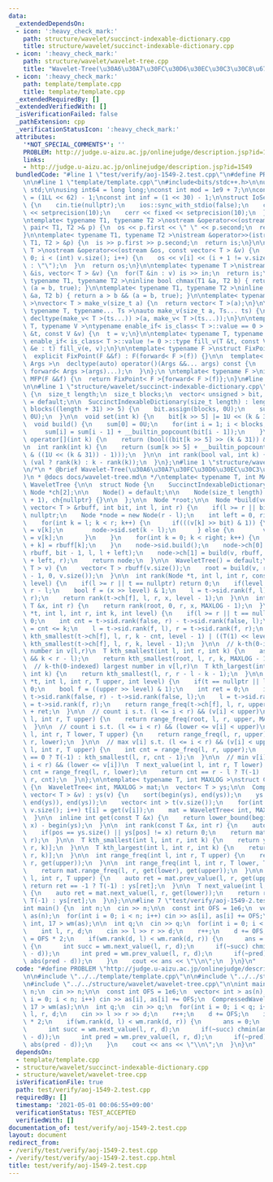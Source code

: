 ```yaml
---
data:
  _extendedDependsOn:
  - icon: ':heavy_check_mark:'
    path: structure/wavelet/succinct-indexable-dictionary.cpp
    title: structure/wavelet/succinct-indexable-dictionary.cpp
  - icon: ':heavy_check_mark:'
    path: structure/wavelet/wavelet-tree.cpp
    title: "Wavelet-Tree(\u30A6\u30A7\u30FC\u30D6\u30EC\u30C3\u30C8\u6728)"
  - icon: ':heavy_check_mark:'
    path: template/template.cpp
    title: template/template.cpp
  _extendedRequiredBy: []
  _extendedVerifiedWith: []
  _isVerificationFailed: false
  _pathExtension: cpp
  _verificationStatusIcon: ':heavy_check_mark:'
  attributes:
    '*NOT_SPECIAL_COMMENTS*': ''
    PROBLEM: http://judge.u-aizu.ac.jp/onlinejudge/description.jsp?id=1549
    links:
    - http://judge.u-aizu.ac.jp/onlinejudge/description.jsp?id=1549
  bundledCode: "#line 1 \"test/verify/aoj-1549-2.test.cpp\"\n#define PROBLEM \"http://judge.u-aizu.ac.jp/onlinejudge/description.jsp?id=1549\"\
    \n\n#line 1 \"template/template.cpp\"\n#include<bits/stdc++.h>\n\nusing namespace\
    \ std;\n\nusing int64 = long long;\nconst int mod = 1e9 + 7;\n\nconst int64 infll\
    \ = (1LL << 62) - 1;\nconst int inf = (1 << 30) - 1;\n\nstruct IoSetup {\n  IoSetup()\
    \ {\n    cin.tie(nullptr);\n    ios::sync_with_stdio(false);\n    cout << fixed\
    \ << setprecision(10);\n    cerr << fixed << setprecision(10);\n  }\n} iosetup;\n\
    \ntemplate< typename T1, typename T2 >\nostream &operator<<(ostream &os, const\
    \ pair< T1, T2 >& p) {\n  os << p.first << \" \" << p.second;\n  return os;\n\
    }\n\ntemplate< typename T1, typename T2 >\nistream &operator>>(istream &is, pair<\
    \ T1, T2 > &p) {\n  is >> p.first >> p.second;\n  return is;\n}\n\ntemplate< typename\
    \ T >\nostream &operator<<(ostream &os, const vector< T > &v) {\n  for(int i =\
    \ 0; i < (int) v.size(); i++) {\n    os << v[i] << (i + 1 != v.size() ? \" \"\
    \ : \"\");\n  }\n  return os;\n}\n\ntemplate< typename T >\nistream &operator>>(istream\
    \ &is, vector< T > &v) {\n  for(T &in : v) is >> in;\n  return is;\n}\n\ntemplate<\
    \ typename T1, typename T2 >\ninline bool chmax(T1 &a, T2 b) { return a < b &&\
    \ (a = b, true); }\n\ntemplate< typename T1, typename T2 >\ninline bool chmin(T1\
    \ &a, T2 b) { return a > b && (a = b, true); }\n\ntemplate< typename T = int64\
    \ >\nvector< T > make_v(size_t a) {\n  return vector< T >(a);\n}\n\ntemplate<\
    \ typename T, typename... Ts >\nauto make_v(size_t a, Ts... ts) {\n  return vector<\
    \ decltype(make_v< T >(ts...)) >(a, make_v< T >(ts...));\n}\n\ntemplate< typename\
    \ T, typename V >\ntypename enable_if< is_class< T >::value == 0 >::type fill_v(T\
    \ &t, const V &v) {\n  t = v;\n}\n\ntemplate< typename T, typename V >\ntypename\
    \ enable_if< is_class< T >::value != 0 >::type fill_v(T &t, const V &v) {\n  for(auto\
    \ &e : t) fill_v(e, v);\n}\n\ntemplate< typename F >\nstruct FixPoint : F {\n\
    \  explicit FixPoint(F &&f) : F(forward< F >(f)) {}\n\n  template< typename...\
    \ Args >\n  decltype(auto) operator()(Args &&... args) const {\n    return F::operator()(*this,\
    \ forward< Args >(args)...);\n  }\n};\n \ntemplate< typename F >\ninline decltype(auto)\
    \ MFP(F &&f) {\n  return FixPoint< F >{forward< F >(f)};\n}\n#line 4 \"test/verify/aoj-1549-2.test.cpp\"\
    \n\n#line 1 \"structure/wavelet/succinct-indexable-dictionary.cpp\"\nstruct SuccinctIndexableDictionary\
    \ {\n  size_t length;\n  size_t blocks;\n  vector< unsigned > bit, sum;\n\n  SuccinctIndexableDictionary()\
    \ = default;\n\n  SuccinctIndexableDictionary(size_t length) : length(length),\
    \ blocks((length + 31) >> 5) {\n    bit.assign(blocks, 0U);\n    sum.assign(blocks,\
    \ 0U);\n  }\n\n  void set(int k) {\n    bit[k >> 5] |= 1U << (k & 31);\n  }\n\n\
    \  void build() {\n    sum[0] = 0U;\n    for(int i = 1; i < blocks; i++) {\n \
    \     sum[i] = sum[i - 1] + __builtin_popcount(bit[i - 1]);\n    }\n  }\n\n  bool\
    \ operator[](int k) {\n    return (bool((bit[k >> 5] >> (k & 31)) & 1));\n  }\n\
    \n  int rank(int k) {\n    return (sum[k >> 5] + __builtin_popcount(bit[k >> 5]\
    \ & ((1U << (k & 31)) - 1)));\n  }\n\n  int rank(bool val, int k) {\n    return\
    \ (val ? rank(k) : k - rank(k));\n  }\n};\n#line 1 \"structure/wavelet/wavelet-tree.cpp\"\
    \n/*\n * @brief Wavelet-Tree(\u30A6\u30A7\u30FC\u30D6\u30EC\u30C3\u30C8\u6728\
    )\n * @docs docs/wavelet-tree.md\n */\ntemplate< typename T, int MAXLOG >\nstruct\
    \ WaveletTree {\n\n  struct Node {\n    SuccinctIndexableDictionary sid;\n   \
    \ Node *ch[2];\n\n    Node() = default;\n\n    Node(size_t length) : sid(length\
    \ + 1), ch{nullptr} {}\n\n  };\n\n  Node *root;\n\n  Node *build(vector< T > &v,\
    \ vector< T > &rbuff, int bit, int l, int r) {\n    if(l >= r || bit == -1) return\
    \ nullptr;\n    Node *node = new Node(r - l);\n    int left = 0, right = 0;\n\
    \    for(int k = l; k < r; k++) {\n      if(((v[k] >> bit) & 1)) {\n        rbuff[right++]\
    \ = v[k];\n        node->sid.set(k - l);\n      } else {\n        v[l + left++]\
    \ = v[k];\n      }\n    }\n    for(int k = 0; k < right; k++) {\n      v[l + left\
    \ + k] = rbuff[k];\n    }\n    node->sid.build();\n    node->ch[0] = build(v,\
    \ rbuff, bit - 1, l, l + left);\n    node->ch[1] = build(v, rbuff, bit - 1, l\
    \ + left, r);\n    return node;\n  }\n\n  WaveletTree() = default;\n\n  WaveletTree(vector<\
    \ T > v) {\n    vector< T > rbuff(v.size());\n    root = build(v, rbuff, MAXLOG\
    \ - 1, 0, v.size());\n  }\n\n  int rank(Node *t, int l, int r, const T &x, int\
    \ level) {\n    if(l >= r || t == nullptr) return 0;\n    if(level == -1) return\
    \ r - l;\n    bool f = (x >> level) & 1;\n    l = t->sid.rank(f, l), r = t->sid.rank(f,\
    \ r);\n    return rank(t->ch[f], l, r, x, level - 1);\n  }\n\n  int rank(const\
    \ T &x, int r) {\n    return rank(root, 0, r, x, MAXLOG - 1);\n  }\n\n  T kth_smallest(Node\
    \ *t, int l, int r, int k, int level) {\n    if(l >= r || t == nullptr) return\
    \ 0;\n    int cnt = t->sid.rank(false, r) - t->sid.rank(false, l);\n    bool f\
    \ = cnt <= k;\n    l = t->sid.rank(f, l), r = t->sid.rank(f, r);\n    if(f) return\
    \ kth_smallest(t->ch[f], l, r, k - cnt, level - 1) | ((T(1) << level));\n    return\
    \ kth_smallest(t->ch[f], l, r, k, level - 1);\n  }\n\n  // k-th(0-indexed) smallest\
    \ number in v[l,r)\n  T kth_smallest(int l, int r, int k) {\n    assert(0 <= k\
    \ && k < r - l);\n    return kth_smallest(root, l, r, k, MAXLOG - 1);\n  }\n\n\
    \  // k-th(0-indexed) largest number in v[l,r)\n  T kth_largest(int l, int r,\
    \ int k) {\n    return kth_smallest(l, r, r - l - k - 1);\n  }\n\n  int range_freq(Node\
    \ *t, int l, int r, T upper, int level) {\n    if(t == nullptr || l >= r) return\
    \ 0;\n    bool f = ((upper >> level) & 1);\n    int ret = 0;\n    if(f) ret +=\
    \ t->sid.rank(false, r) - t->sid.rank(false, l);\n    l = t->sid.rank(f, l), r\
    \ = t->sid.rank(f, r);\n    return range_freq(t->ch[f], l, r, upper, level - 1)\
    \ + ret;\n  }\n\n  // count i s.t. (l <= i < r) && (v[i] < upper)\n  int range_freq(int\
    \ l, int r, T upper) {\n    return range_freq(root, l, r, upper, MAXLOG - 1);\n\
    \  }\n\n  // count i s.t. (l <= i < r) && (lower <= v[i] < upper)\n  int range_freq(int\
    \ l, int r, T lower, T upper) {\n    return range_freq(l, r, upper) - range_freq(l,\
    \ r, lower);\n  }\n\n  // max v[i] s.t. (l <= i < r) && (v[i] < upper)\n  T prev_value(int\
    \ l, int r, T upper) {\n    int cnt = range_freq(l, r, upper);\n    return cnt\
    \ == 0 ? T(-1) : kth_smallest(l, r, cnt - 1);\n  }\n\n  // min v[i] s.t. (l <=\
    \ i < r) && (lower <= v[i])\n  T next_value(int l, int r, T lower) {\n    int\
    \ cnt = range_freq(l, r, lower);\n    return cnt == r - l ? T(-1) : kth_smallest(l,\
    \ r, cnt);\n  }\n};\n\ntemplate< typename T, int MAXLOG >\nstruct CompressedWaveletTree\
    \ {\n  WaveletTree< int, MAXLOG > mat;\n  vector< T > ys;\n\n  CompressedWaveletTree(const\
    \ vector< T > &v) : ys(v) {\n    sort(begin(ys), end(ys));\n    ys.erase(unique(begin(ys),\
    \ end(ys)), end(ys));\n    vector< int > t(v.size());\n    for(int i = 0; i <\
    \ v.size(); i++) t[i] = get(v[i]);\n    mat = WaveletTree< int, MAXLOG >(t);\n\
    \  }\n\n  inline int get(const T &x) {\n    return lower_bound(begin(ys), end(ys),\
    \ x) - begin(ys);\n  }\n\n  int rank(const T &x, int r) {\n    auto pos = get(x);\n\
    \    if(pos == ys.size() || ys[pos] != x) return 0;\n    return mat.rank(pos,\
    \ r);\n  }\n\n  T kth_smallest(int l, int r, int k) {\n    return ys[mat.kth_smallest(l,\
    \ r, k)];\n  }\n\n  T kth_largest(int l, int r, int k) {\n    return ys[mat.kth_largest(l,\
    \ r, k)];\n  }\n\n  int range_freq(int l, int r, T upper) {\n    return mat.range_freq(l,\
    \ r, get(upper));\n  }\n\n  int range_freq(int l, int r, T lower, T upper) {\n\
    \    return mat.range_freq(l, r, get(lower), get(upper));\n  }\n\n  T prev_value(int\
    \ l, int r, T upper) {\n    auto ret = mat.prev_value(l, r, get(upper));\n   \
    \ return ret == -1 ? T(-1) : ys[ret];\n  }\n\n  T next_value(int l, int r, T lower)\
    \ {\n    auto ret = mat.next_value(l, r, get(lower));\n    return ret == -1 ?\
    \ T(-1) : ys[ret];\n  }\n};\n\n#line 7 \"test/verify/aoj-1549-2.test.cpp\"\n\n\
    int main() {\n  int n;\n  cin >> n;\n\n  const int OFS = 1e6;\n  vector< int >\
    \ as(n);\n  for(int i = 0; i < n; i++) cin >> as[i], as[i] += OFS;\n  CompressedWaveletTree<\
    \ int, 17 > wm(as);\n\n  int q;\n  cin >> q;\n  for(int i = 0; i < q; i++) {\n\
    \    int l, r, d;\n    cin >> l >> r >> d;\n    r++;\n    d += OFS;\n    int ans\
    \ = OFS * 2;\n    if(wm.rank(d, l) < wm.rank(d, r)) {\n      ans = 0;\n    } else\
    \ {\n      int succ = wm.next_value(l, r, d);\n      if(~succ) chmin(ans, abs(succ\
    \ - d));\n      int pred = wm.prev_value(l, r, d);\n      if(~pred) chmin(ans,\
    \ abs(pred - d));\n    }\n    cout << ans << \"\\n\";\n  }\n}\n"
  code: "#define PROBLEM \"http://judge.u-aizu.ac.jp/onlinejudge/description.jsp?id=1549\"\
    \n\n#include \"../../template/template.cpp\"\n\n#include \"../../structure/wavelet/succinct-indexable-dictionary.cpp\"\
    \n#include \"../../structure/wavelet/wavelet-tree.cpp\"\n\nint main() {\n  int\
    \ n;\n  cin >> n;\n\n  const int OFS = 1e6;\n  vector< int > as(n);\n  for(int\
    \ i = 0; i < n; i++) cin >> as[i], as[i] += OFS;\n  CompressedWaveletTree< int,\
    \ 17 > wm(as);\n\n  int q;\n  cin >> q;\n  for(int i = 0; i < q; i++) {\n    int\
    \ l, r, d;\n    cin >> l >> r >> d;\n    r++;\n    d += OFS;\n    int ans = OFS\
    \ * 2;\n    if(wm.rank(d, l) < wm.rank(d, r)) {\n      ans = 0;\n    } else {\n\
    \      int succ = wm.next_value(l, r, d);\n      if(~succ) chmin(ans, abs(succ\
    \ - d));\n      int pred = wm.prev_value(l, r, d);\n      if(~pred) chmin(ans,\
    \ abs(pred - d));\n    }\n    cout << ans << \"\\n\";\n  }\n}\n"
  dependsOn:
  - template/template.cpp
  - structure/wavelet/succinct-indexable-dictionary.cpp
  - structure/wavelet/wavelet-tree.cpp
  isVerificationFile: true
  path: test/verify/aoj-1549-2.test.cpp
  requiredBy: []
  timestamp: '2021-05-01 00:06:55+09:00'
  verificationStatus: TEST_ACCEPTED
  verifiedWith: []
documentation_of: test/verify/aoj-1549-2.test.cpp
layout: document
redirect_from:
- /verify/test/verify/aoj-1549-2.test.cpp
- /verify/test/verify/aoj-1549-2.test.cpp.html
title: test/verify/aoj-1549-2.test.cpp
---
```

